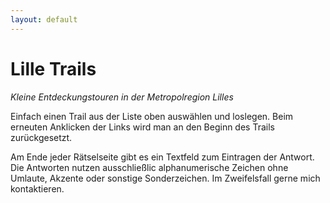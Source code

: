 ```yaml
---
layout: default
---
```


# Lille Trails

_Kleine Entdeckungstouren in der Metropolregion Lilles_

Einfach einen Trail aus der Liste oben auswählen und loslegen. Beim erneuten Anklicken der Links wird man an den Beginn
des Trails zurückgesetzt.

Am Ende jeder Rätselseite gibt es ein Textfeld zum Eintragen der Antwort. Die Antworten nutzen ausschließlic
alphanumerische Zeichen ohne Umlaute, Akzente oder sonstige Sonderzeichen. Im Zweifelsfall gerne mich kontaktieren.
